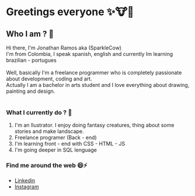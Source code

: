 # Greetings everyone ✨🐮👋

## Who I am ? 🤔

Hi there, I'm Jonathan Ramos aka (SparkleCow) <br/>
I'm from Colombia, I speak spanish, english and currently Im learning brazilian - portugues
<br/><br/>
Well, basically I'm a freelance programmer who is completely passionate about development, coding and art. <br/>
Actually I am a bachelor in arts student and I love everything about drawing, painting and design. <br/><br/>

### What I currently do ? 💬

1. I'm an Ilustrator. I enjoy doing fantasy creatures, thing about some stories and make landscape.
2. Freelance programer (Back - end)
3. I'm learning front - end with CSS - HTML - JS
4. I'm going deeper in SQL lenguage

### Find me around the web 😄⚡

- [Linkedin](https://www.linkedin.com/in/jonathan-david-ramos-gallego-208007251/)
- [Instagram](https://www.instagram.com/sparklecow/)





<!--
**SparkleCow/SparkleCow** is a ✨ _special_ ✨ repository because its `README.md` (this file) appears on your GitHub profile.

Here are some ideas to get you started:

- 🔭 I’m currently working on ...
- 🌱 I’m currently learning ...
- 👯 I’m looking to collaborate on ...
- 🤔 I’m looking for help with ...
- 💬 Ask me about ...
- 📫 How to reach me: ...
- 😄 Pronouns: ...
- ⚡ Fun fact: ...
-->

